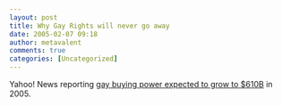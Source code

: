 ```yaml
---
layout: post
title: Why Gay Rights will never go away
date: 2005-02-07 09:18
author: metavalent
comments: true
categories: [Uncategorized]
---
```

Yahoo! News reporting <a href="http://news.yahoo.com/news?tmpl=story&amp;u=/po/20050202/co_po/gaybuyingpowerexpectedtogrowin2005">gay buying power expected to grow to $610B</a> in 2005.
